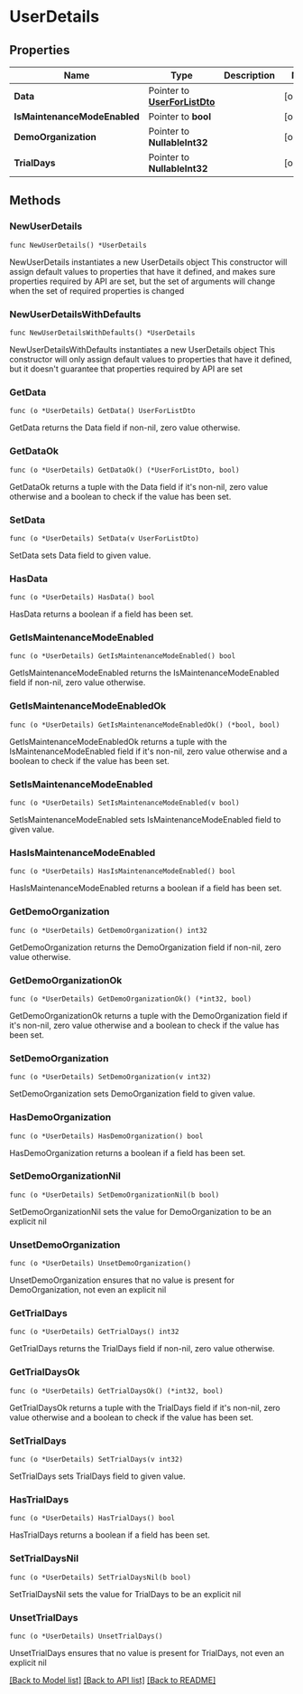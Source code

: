# UserDetails

## Properties

Name | Type | Description | Notes
------------ | ------------- | ------------- | -------------
**Data** | Pointer to [**UserForListDto**](UserForListDto.md) |  | [optional] 
**IsMaintenanceModeEnabled** | Pointer to **bool** |  | [optional] 
**DemoOrganization** | Pointer to **NullableInt32** |  | [optional] 
**TrialDays** | Pointer to **NullableInt32** |  | [optional] 

## Methods

### NewUserDetails

`func NewUserDetails() *UserDetails`

NewUserDetails instantiates a new UserDetails object
This constructor will assign default values to properties that have it defined,
and makes sure properties required by API are set, but the set of arguments
will change when the set of required properties is changed

### NewUserDetailsWithDefaults

`func NewUserDetailsWithDefaults() *UserDetails`

NewUserDetailsWithDefaults instantiates a new UserDetails object
This constructor will only assign default values to properties that have it defined,
but it doesn't guarantee that properties required by API are set

### GetData

`func (o *UserDetails) GetData() UserForListDto`

GetData returns the Data field if non-nil, zero value otherwise.

### GetDataOk

`func (o *UserDetails) GetDataOk() (*UserForListDto, bool)`

GetDataOk returns a tuple with the Data field if it's non-nil, zero value otherwise
and a boolean to check if the value has been set.

### SetData

`func (o *UserDetails) SetData(v UserForListDto)`

SetData sets Data field to given value.

### HasData

`func (o *UserDetails) HasData() bool`

HasData returns a boolean if a field has been set.

### GetIsMaintenanceModeEnabled

`func (o *UserDetails) GetIsMaintenanceModeEnabled() bool`

GetIsMaintenanceModeEnabled returns the IsMaintenanceModeEnabled field if non-nil, zero value otherwise.

### GetIsMaintenanceModeEnabledOk

`func (o *UserDetails) GetIsMaintenanceModeEnabledOk() (*bool, bool)`

GetIsMaintenanceModeEnabledOk returns a tuple with the IsMaintenanceModeEnabled field if it's non-nil, zero value otherwise
and a boolean to check if the value has been set.

### SetIsMaintenanceModeEnabled

`func (o *UserDetails) SetIsMaintenanceModeEnabled(v bool)`

SetIsMaintenanceModeEnabled sets IsMaintenanceModeEnabled field to given value.

### HasIsMaintenanceModeEnabled

`func (o *UserDetails) HasIsMaintenanceModeEnabled() bool`

HasIsMaintenanceModeEnabled returns a boolean if a field has been set.

### GetDemoOrganization

`func (o *UserDetails) GetDemoOrganization() int32`

GetDemoOrganization returns the DemoOrganization field if non-nil, zero value otherwise.

### GetDemoOrganizationOk

`func (o *UserDetails) GetDemoOrganizationOk() (*int32, bool)`

GetDemoOrganizationOk returns a tuple with the DemoOrganization field if it's non-nil, zero value otherwise
and a boolean to check if the value has been set.

### SetDemoOrganization

`func (o *UserDetails) SetDemoOrganization(v int32)`

SetDemoOrganization sets DemoOrganization field to given value.

### HasDemoOrganization

`func (o *UserDetails) HasDemoOrganization() bool`

HasDemoOrganization returns a boolean if a field has been set.

### SetDemoOrganizationNil

`func (o *UserDetails) SetDemoOrganizationNil(b bool)`

 SetDemoOrganizationNil sets the value for DemoOrganization to be an explicit nil

### UnsetDemoOrganization
`func (o *UserDetails) UnsetDemoOrganization()`

UnsetDemoOrganization ensures that no value is present for DemoOrganization, not even an explicit nil
### GetTrialDays

`func (o *UserDetails) GetTrialDays() int32`

GetTrialDays returns the TrialDays field if non-nil, zero value otherwise.

### GetTrialDaysOk

`func (o *UserDetails) GetTrialDaysOk() (*int32, bool)`

GetTrialDaysOk returns a tuple with the TrialDays field if it's non-nil, zero value otherwise
and a boolean to check if the value has been set.

### SetTrialDays

`func (o *UserDetails) SetTrialDays(v int32)`

SetTrialDays sets TrialDays field to given value.

### HasTrialDays

`func (o *UserDetails) HasTrialDays() bool`

HasTrialDays returns a boolean if a field has been set.

### SetTrialDaysNil

`func (o *UserDetails) SetTrialDaysNil(b bool)`

 SetTrialDaysNil sets the value for TrialDays to be an explicit nil

### UnsetTrialDays
`func (o *UserDetails) UnsetTrialDays()`

UnsetTrialDays ensures that no value is present for TrialDays, not even an explicit nil

[[Back to Model list]](../README.md#documentation-for-models) [[Back to API list]](../README.md#documentation-for-api-endpoints) [[Back to README]](../README.md)



